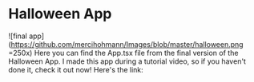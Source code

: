 # Halloween App
![final app](https://github.com/mercihohmann/Images/blob/master/halloween.png =250x)
Here you can find the App.tsx file from the final version of the Halloween App. I made this app during a tutorial video, so if you haven't done it, check it out now! Here's the link:
